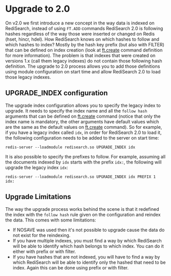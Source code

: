 # Upgrade to 2.0

On v2.0 we first introduce a new concept in the way data is indexed on RediSearch, instead of using `FT.ADD` commands RediSearch 2.0 is following hashes regardless of the way those were inserted or changed on Redis (hset, hincr, hdel). How RediSearch knows on which hashes to follow and which hashes to index? Mostly by the hash key prefix (but also with FILTER) that can be defined on index creation (look at [ft.create](Commands.md#ftcreate) command definition for more information). The problem is that indexes that were created on versions 1.x (call them legacy indexes) do not contain those following hash definition. The upgrade to 2.0 process allows you to add those definitions using module configuration on start time and allow RediSearch 2.0 to load those legacy indexes.

## UPGRADE_INDEX configuration

The upgrade index configuration allows you to specify the legacy index to upgrade. It needs to specify the index name and all the `follow hash` arguments that can be defined on [ft.create](Commands.md#ftcreate) command (notice that only the index name is mandatory, the other arguments have default values which are the same as the default values on [ft.create](Commands.md#ftcreate) command). So for example, if you have a legacy index called `idx`, in order for RediSearch 2.0 to load it, the following configuration needs to be added to the server on start time:
```
redis-server --loadmodule redisearch.so UPGRADE_INDEX idx
```

It is also possible to specify the prefixes to follow. For example, assuming all the documents indexed by `idx` starts with the prefix `idx:`, the following will upgrade the legacy index `idx`:
```
redis-server --loadmodule redisearch.so UPGRADE_INDEX idx PREFIX 1 idx:
```

## Upgrade Limitations

The way the upgrade process works behind the scene is that it redefined the index with the `follow hash` rule given on the configuration and reindex the data. This comes with some limitations:
* If NOSAVE was used then it's not possible to upgrade cause the data do not exist for the reindexing.
* If you have multiple indexes, you must find a way by which RediSearch will be able to identify which hash belongs to which index. You can do it either with prefix or with filter.
* If you have hashes that are not indexed, you will have to find a way by which RediSearch will be able to identify only the hashed that need to be index. Again this can be done using prefix or with filter.